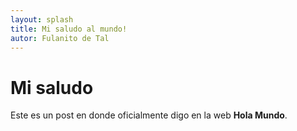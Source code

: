 ```yaml
---
layout: splash
title: Mi saludo al mundo!
autor: Fulanito de Tal
---
```


# Mi saludo #

Este es un post en donde oficialmente digo en la web **Hola Mundo**.  

